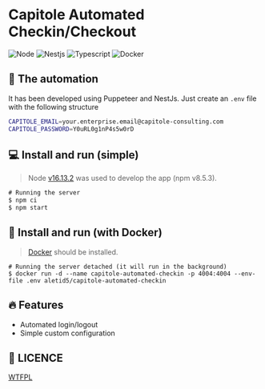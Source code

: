 # Capitole Automated Checkin/Checkout
![Node](https://img.shields.io/badge/-Node-333?logo=node.js&style=for-the-badge)
![Nestjs](https://img.shields.io/badge/-Nestjs-E0234E?logo=nestjs&style=for-the-badge)
![Typescript](https://img.shields.io/badge/-Typescript-2c3b5a?logo=typescript&style=for-the-badge)
![Docker](https://img.shields.io/badge/-Docker-031f30?logo=Docker&style=for-the-badge)

## 🤖 The automation
It has been developed using Puppeteer and NestJs. Just create an `.env` file with the
following structure

```bash
CAPITOLE_EMAIL=your.enterprise.email@capitole-consulting.com
CAPITOLE_PASSWORD=Y0uRL0g1nP4s5w0rD
```

## 💻 Install and run (simple)
> Node [v16.13.2](https://nodejs.org/download/release/v16.13.2) was used to develop the app (npm v8.5.3).

```cmd
# Running the server
$ npm ci
$ npm start
```

## 🐳 Install and run (with Docker)
> [Docker](https://docs.docker.com/desktop/windows/install) should be installed.

```docker
# Running the server detached (it will run in the background)
$ docker run -d --name capitole-automated-checkin -p 4004:4004 --env-file .env aletid5/capitole-automated-checkin
```

## 🔥 Features
- Automated login/logout
- Simple custom configuration

## 👻 LICENCE
[WTFPL](http://www.wtfpl.net/about/)
